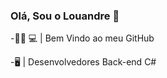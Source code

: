 ### Olá, Sou o Louandre 👋

-🧑🏻 💻 | Bem Vindo ao meu GitHub

-🖥️ | Desenvolvedores Back-end C#
<!--
**LouandreH/LouandreH** is a ✨ _special_ ✨ repository because its `README.md` (this file) appears on your GitHub profile.

Here are some ideas to get you started:

- 🧑🏻 💻 Bem Vindo ao meu GitHub
- 🌱🖥️ | de desenvolvedores back-end C#

-->



